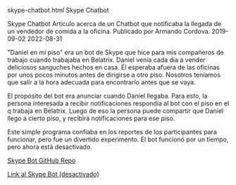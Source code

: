 skype-chatbot.html
Skype Chatbot

Skype Chatbot
Artículo acerca de un Chatbot que notificaba la llegada de un vendedor de comida a la oficina. Publicado por Armando Cordova.
2019-09-02
2022-08-31

"Daniel en mi piso" era un bot de Skype que hice para mis compañeros de trabajo cuando trabajaba en Belatrix. Daniel venía cada día a vender deliciosos sanguches hechos en casa.
Él esperaba afuera de las oficinas por unos pocos minutos antes de dirigirse a otro piso. Nosotros teníamos que salir a la hora adecuada para encontrarlo antes que se vaya.

El propósito del bot era anunciar cuando Daniel llegaba. Para esto, la persona interesada a recibir notificaciones respondía al bot con el piso en el q trabaja en Belatrix.
Luego de eso la persona puede compartir que Daniel llego a cierto piso, y recibirá notificaciones para ese piso.

Este simple programa confiaba en los reportes de los participantes para funcionar, pero fue un divertido experimento. El bot funcionó por un tiempo, pero ahora está desactivado.

[Skype Bot GitHub Repo](https://github.com/corlaez/df-bot)

[Link al Skype Bot (desactivado)](https://join.skype.com/bot/6397acda-dd3f-46e2-a90b-af14bd2c6565)
